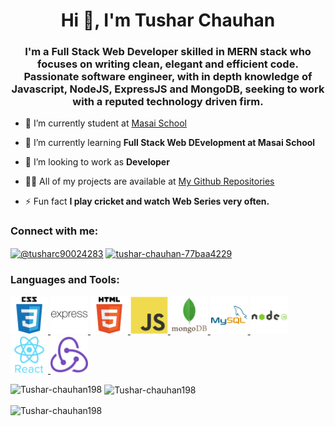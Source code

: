 <h1 align="center">Hi 👋, I'm Tushar Chauhan</h1>
<h3 align="center">I'm a Full Stack Web Developer skilled in MERN stack who focuses on writing clean, elegant and efficient code. Passionate software engineer, with in depth knowledge of Javascript, NodeJS, ExpressJS and MongoDB, seeking to work with a reputed technology driven firm.</h3>

- 🔭 I’m currently student at [Masai School](https://www.masaischool.com/)

- 🌱 I’m currently learning **Full Stack Web DEvelopment at Masai School**

- 👯 I’m looking to work as **Developer**

- 👨‍💻 All of my projects are available at [My Github Repositories](https://github.com/Tushar-chauhan198)

- ⚡ Fun fact **I play cricket and watch Web Series very often.**

<h3 align="left">Connect with me:</h3>
<p align="left">
<a href="https://twitter.com/@tusharc90024283" target="blank"><img align="center" src="https://raw.githubusercontent.com/rahuldkjain/github-profile-readme-generator/master/src/images/icons/Social/twitter.svg" alt="@tusharc90024283" height="30" width="40" /></a>
<a href="https://linkedin.com/in/tushar-chauhan-77baa4229" target="blank"><img align="center" src="https://raw.githubusercontent.com/rahuldkjain/github-profile-readme-generator/master/src/images/icons/Social/linked-in-alt.svg" alt="tushar-chauhan-77baa4229" height="30" width="40" /></a>
</p>

<h3 align="left">Languages and Tools:</h3>
<p align="left"> <a href="https://www.w3schools.com/css/" target="_blank" rel="noreferrer"> <img src="https://raw.githubusercontent.com/devicons/devicon/master/icons/css3/css3-original-wordmark.svg" alt="css3" width="60" height="60"/> </a> <a href="https://expressjs.com" target="_blank" rel="noreferrer"> <img src="https://raw.githubusercontent.com/devicons/devicon/master/icons/express/express-original-wordmark.svg" alt="express" width="60" height="60"/> </a> <a href="https://www.w3.org/html/" target="_blank" rel="noreferrer"> <img src="https://raw.githubusercontent.com/devicons/devicon/master/icons/html5/html5-original-wordmark.svg" alt="html5" width="60" height="60"/> </a> <a href="https://developer.mozilla.org/en-US/docs/Web/JavaScript" target="_blank" rel="noreferrer"> <img src="https://raw.githubusercontent.com/devicons/devicon/master/icons/javascript/javascript-original.svg" alt="javascript" width="60" height="60"/> </a> <a href="https://www.mongodb.com/" target="_blank" rel="noreferrer"> <img src="https://raw.githubusercontent.com/devicons/devicon/master/icons/mongodb/mongodb-original-wordmark.svg" alt="mongodb" width="60" height="60"/> </a> <a href="https://www.mysql.com/" target="_blank" rel="noreferrer"> <img src="https://raw.githubusercontent.com/devicons/devicon/master/icons/mysql/mysql-original-wordmark.svg" alt="mysql" width="60" height="60"/> </a> <a href="https://nodejs.org" target="_blank" rel="noreferrer"> <img src="https://raw.githubusercontent.com/devicons/devicon/master/icons/nodejs/nodejs-original-wordmark.svg" alt="nodejs" width="60" height="60"/> </a> <a href="https://reactjs.org/" target="_blank" rel="noreferrer"> <img src="https://raw.githubusercontent.com/devicons/devicon/master/icons/react/react-original-wordmark.svg" alt="react" width="60" height="60"/> </a> <a href="https://redux.js.org" target="_blank" rel="noreferrer"> <img src="https://raw.githubusercontent.com/devicons/devicon/master/icons/redux/redux-original.svg" alt="redux" width="60" height="60"/> </a> </p>

<p><img align="left" src="https://github-readme-stats.vercel.app/api/top-langs?username=Tushar-chauhan198&show_icons=true&locale=en&layout=compact" alt="Tushar-chauhan198" /></p>

<p>&nbsp;<img align="center" src="https://github-readme-stats.vercel.app/api?username=Tushar-chauhan198&show_icons=true&locale=en" alt="Tushar-chauhan198" /></p>

<p><img align="center" src="https://github-readme-streak-stats.herokuapp.com/?user=Tushar-chauhan198&" alt="Tushar-chauhan198" /></p>
